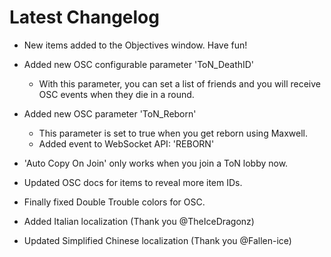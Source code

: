 ﻿# Latest Changelog

- New items added to the Objectives window. Have fun!
- Added new OSC configurable parameter 'ToN_DeathID'
	- With this parameter, you can set a list of friends and you will receive OSC events when they die in a round.
- Added new OSC parameter 'ToN_Reborn'
	- This parameter is set to true when you get reborn using Maxwell.
	- Added event to WebSocket API: 'REBORN'
- 'Auto Copy On Join' only works when you join a ToN lobby now.
- Updated OSC docs for items to reveal more item IDs.
- Finally fixed Double Trouble colors for OSC.

- Added Italian localization (Thank you @TheIceDragonz)
- Updated Simplified Chinese localization (Thank you @Fallen-ice)